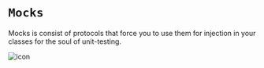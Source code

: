 # ``Mocks``

Mocks is consist of protocols that force you to use them for injection in your classes for the soul of unit-testing.

![icon](icon.png)

